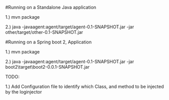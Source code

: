 
#Running on a Standalone Java application

1.) mvn package

2.) java -javaagent:agent/target/agent-0.1-SNAPSHOT.jar -jar other/target/other-0.1-SNAPSHOT.jar


#Running on a Spring boot 2, Application

1.) mvn package

2.) java -javaagent:agent/target/agent-0.1-SNAPSHOT.jar -jar boot2\target\boot2-0.0.1-SNAPSHOT.jar


TODO:

1.) Add Configuration file to identify which Class, and method to be injected by the loginjector
